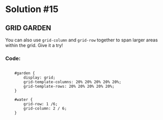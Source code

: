 
# Solution #15

## GRID GARDEN

You can also use `grid-column` and `grid-row` together to span larger areas within the grid. Give it a try!

### Code: 

```

    #garden {
        display: grid;
        grid-template-columns: 20% 20% 20% 20% 20%;
        grid-template-rows: 20% 20% 20% 20% 20%;
    }

    #water {
        grid-row: 1 /6; 
        grid-column: 2 / 6; 
    }

```

